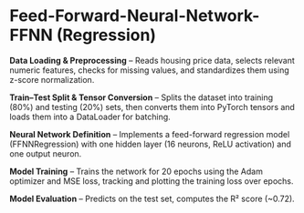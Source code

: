 # Feed-Forward-Neural-Network-FFNN (Regression)

**Data Loading & Preprocessing** – Reads housing price data, selects relevant numeric features, checks for missing values, and standardizes them using z-score normalization.

**Train–Test Split & Tensor Conversion** – Splits the dataset into training (80%) and testing (20%) sets, then converts them into PyTorch tensors and loads them into a DataLoader for batching.

**Neural Network Definition** – Implements a feed-forward regression model (FFNNRegression) with one hidden layer (16 neurons, ReLU activation) and one output neuron.

**Model Training** – Trains the network for 20 epochs using the Adam optimizer and MSE loss, tracking and plotting the training loss over epochs.

**Model Evaluation** – Predicts on the test set, computes the R² score (~0.72).
